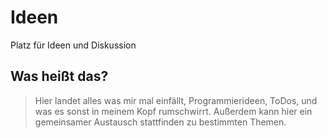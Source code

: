 # Ideen
Platz für Ideen und Diskussion

## Was heißt das?
> Hier landet alles was mir mal einfällt, Programmierideen, ToDos, und was es sonst in meinem Kopf rumschwirrt.
> Außerdem kann hier ein gemeinsamer Austausch stattfinden zu bestimmten Themen.
